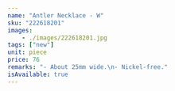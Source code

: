 ```yaml
---
name: "Antler Necklace - W"
sku: "222618201"
images:
    - ./images/222618201.jpg
tags: ["new"]
unit: piece
price: 76
remarks: "- About 25mm wide.\n- Nickel-free."
isAvailable: true
---
```

